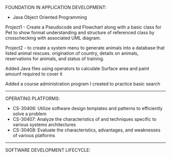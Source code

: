 FOUNDATION IN APPLICATION DEVELOPMENT:

* Java Object Oriented Programming

Project1 - Create a Pseudocode and Flowchart along with a basic class for Pet to show format understanding and structure of referenced class by crosschecking with associated UML diagram.

Project2 -  to create a system menu to generate animals into a database that listed animal rescues. origination of country, details
on animals, reservations for animals, and status of training.

Added Java files using operators to calculate Surface area and paint amounf required to cover it

Added a course administration program I created to practice basic search 

_____________________________________________________________________________________________________________________________

OPERATING PLATFORMS:

* CS-30406: Utilize software design templates and patterns to efficiently solve a problem
* CS-30407: Analyze the characteristics of and techniques specific to various systems architectures
* CS-30408: Evaluate the characteristics, advantages, and weaknesses of various platforms



_____________________________________________________________________________________________________________________________


SOFTWARE DEVELOPMENT LIFECYCLE:

